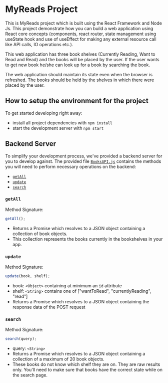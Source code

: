 # MyReads Project

This is MyReads project which is built using the React Framework and Node Js. This project demonstrate how you can build a web application using React core concepts (components, react router, state management using useState hook and use of useEffect for making any external resource call like API calls, IO operations etc.). 

This web application has three book shelves (Currently Reading, Want to Read and Read) and the books will be placed by the user.
If the user wants to get new book he/she can look up for a book by searching the book.

The web application should maintain its state even when the browser is refreshed. 
The books should be held by the shelves in which there were placed by the user.

## How to setup the environment for the project

To get started developing right away:

- install all project dependencies with `npm install`
- start the development server with `npm start`

## Backend Server

To simplify your development process, we've provided a backend server for you to develop against. The provided file [`BooksAPI.js`](src/BooksAPI.js) contains the methods you will need to perform necessary operations on the backend:

- [`getAll`](#getall)
- [`update`](#update)
- [`search`](#search)

### `getAll`

Method Signature:

```js
getAll();
```

- Returns a Promise which resolves to a JSON object containing a collection of book objects.
- This collection represents the books currently in the bookshelves in your app.

### `update`

Method Signature:

```js
update(book, shelf);
```

- book: `<Object>` containing at minimum an `id` attribute
- shelf: `<String>` contains one of ["wantToRead", "currentlyReading", "read"]
- Returns a Promise which resolves to a JSON object containing the response data of the POST request

### `search`

Method Signature:

```js
search(query);
```

- query: `<String>`
- Returns a Promise which resolves to a JSON object containing a collection of a maximum of 20 book objects.
- These books do not know which shelf they are on. They are raw results only. You'll need to make sure that books have the correct state while on the search page.

